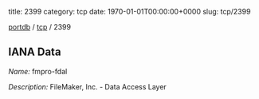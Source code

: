 title: 2399
category: tcp
date: 1970-01-01T00:00:00+0000
slug: tcp/2399

[portdb](/) / [tcp](/category/tcp.html) / 2399


## IANA Data

_Name:_ fmpro-fdal

_Description:_ FileMaker, Inc. - Data Access Layer

